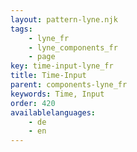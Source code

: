 ```yaml
---
layout: pattern-lyne.njk
tags: 
    - lyne_fr
    - lyne_components_fr
    - page
key: time-input-lyne_fr
title: Time-Input
parent: components-lyne_fr
keywords: Time, Input
order: 420
availablelanguages: 
    - de
    - en
---
```

